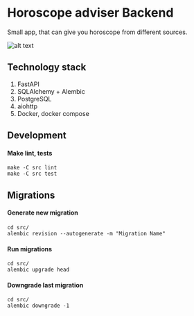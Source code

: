 # Horoscope adviser Backend
Small app, that can give you horoscope from different sources.

![alt text](https://img.shields.io/badge/python-3.10.12-orange)


## Technology stack

1. FastAPI
2. SQLAlchemy + Alembic
3. PostgreSQL
4. aiohttp
5. Docker, docker compose

## Development

#### Make lint, tests
```shell
make -C src lint
make -C src test
```

## Migrations

#### Generate new migration
```shell
cd src/
alembic revision --autogenerate -m "Migration Name"
```

#### Run migrations
```shell
cd src/
alembic upgrade head
```

#### Downgrade last migration
```shell
cd src/
alembic downgrade -1
```
